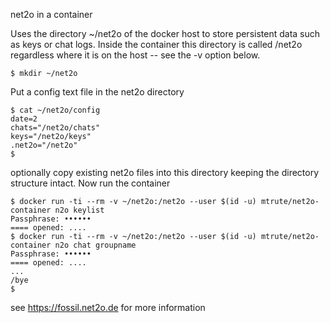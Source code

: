 net2o in a container

Uses the directory ~/net2o of the docker host to store
persistent data such as keys or chat logs. Inside the container
this directory is called /net2o regardless where it is on the
host -- see the -v option below.

```shell
$ mkdir ~/net2o
```

Put a config text file in the net2o directory

```shell
$ cat ~/net2o/config
date=2
chats="/net2o/chats"
keys="/net2o/keys"
.net2o="/net2o"
$
```
optionally copy existing net2o files into this directory keeping the directory structure intact.
Now run the container

```shell
$ docker run -ti --rm -v ~/net2o:/net2o --user $(id -u) mtrute/net2o-container n2o keylist
Passphrase: ••••••  
==== opened: ....
$ docker run -ti --rm -v ~/net2o:/net2o --user $(id -u) mtrute/net2o-container n2o chat groupname
Passphrase: ••••••  
==== opened: ....
...
/bye
$
```
see https://fossil.net2o.de for more information


